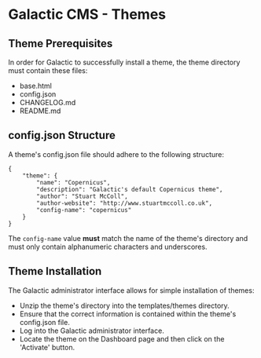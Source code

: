 # Galactic CMS - Themes

## Theme Prerequisites
In order for Galactic to successfully install a theme, the theme directory must contain these files:

- base.html
- config.json
- CHANGELOG.md
- README.md

## config.json Structure

A theme's config.json file should adhere to the following structure:

```jquery
{
    "theme": {
        "name": "Copernicus",
        "description": "Galactic's default Copernicus theme",
        "author": "Stuart McColl",
        "author-website": "http://www.stuartmccoll.co.uk",
        "config-name": "copernicus"
    }
}
```

The `config-name` value **must** match the name of the theme's directory and must only contain alphanumeric characters and underscores.

## Theme Installation
The Galactic administrator interface allows for simple installation of themes:

- Unzip the theme's directory into the templates/themes directory.
- Ensure that the correct information is contained within the theme's config.json file.
- Log into the Galactic administrator interface.
- Locate the theme on the Dashboard page and then click on the 'Activate' button.
